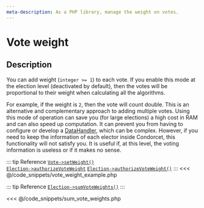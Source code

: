 ```yaml
---
meta-description: As a PHP library, manage the weight on votes.
---
```

# Vote weight

## Description

You can add weight (`integer >= 1`) to each vote.
If you enable this mode at the election level (deactivated by default), then the votes will be proportional to their weight when calculating all the algorithms.

For example, if the weight is `2`, then the vote will count double. This is an alternative and complementary approach to adding multiple votes. Using this mode of operation can save you (for large elections) a high cost in RAM and can also speed up computation. It can prevent you from having to configure or develop a [DataHandler](/book/3.AsPhpLibrary/8.GoFurther/5.GetStartedToHandleMillionsOfVotes.md), which can be complex. 
However, if you need to keep the information of each elector inside Condorcet, this functionality will not satisfy you. It is useful if, at this level, the voting information is useless or if it makes no sense.

::: tip Reference
[`Vote->setWeight()`](/api-reference/Vote%20Class/Vote--setWeight())  
[`Election->authorizeVoteWeight`](/api-reference/Election%20Class/Election--authorizeVoteWeight) [`Election->authorizeVoteWeight()`](/api-reference/Election%20Class/Election--authorizeVoteWeight())
:::
<<< @/code_snippets/vote_weight_example.php

::: tip Reference
[`Election->sumVoteWeights()`](/api-reference/Election%20Class/Election--sumVoteWeights())
:::

<<< @/code_snippets/sum_vote_weights.php

